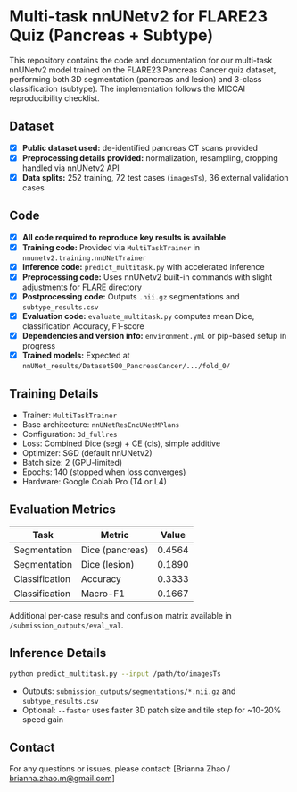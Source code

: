 # Multi-task nnUNetv2 for FLARE23 Quiz (Pancreas + Subtype)

This repository contains the code and documentation for our multi-task nnUNetv2 model trained on the FLARE23 Pancreas Cancer quiz dataset, performing both 3D segmentation (pancreas and lesion) and 3-class classification (subtype). The implementation follows the MICCAI reproducibility checklist.

## Dataset 

- [x] **Public dataset used:** de-identified pancreas CT scans provided
- [x] **Preprocessing details provided:** normalization, resampling, cropping handled via nnUNetv2 API
- [x] **Data splits:** 252 training, 72 test cases (`imagesTs`), 36 external validation cases

## Code

- [x] **All code required to reproduce key results is available**
- [x] **Training code:** Provided via `MultiTaskTrainer` in `nnunetv2.training.nnUNetTrainer`
- [x] **Inference code:** `predict_multitask.py` with accelerated inference
- [x] **Preprocessing code:** Uses nnUNetv2 built-in commands with slight adjustments for FLARE directory
- [x] **Postprocessing code:** Outputs `.nii.gz` segmentations and `subtype_results.csv`
- [x] **Evaluation code:** `evaluate_multitask.py` computes mean Dice, classification Accuracy, F1-score
- [x] **Dependencies and version info:** `environment.yml` or pip-based setup in progress
- [x] **Trained models:** Expected at `nnUNet_results/Dataset500_PancreasCancer/.../fold_0/`

## Training Details

- Trainer: `MultiTaskTrainer`
- Base architecture: `nnUNetResEncUNetMPlans`
- Configuration: `3d_fullres`
- Loss: Combined Dice (seg) + CE (cls), simple additive
- Optimizer: SGD (default nnUNetv2)
- Batch size: 2 (GPU-limited)
- Epochs: 140 (stopped when loss converges)
- Hardware: Google Colab Pro (T4 or L4)

## Evaluation Metrics

| Task             | Metric        | Value     |
|------------------|---------------|-----------|
| Segmentation     | Dice (pancreas) | 0.4564    |
| Segmentation     | Dice (lesion)   | 0.1890    |
| Classification   | Accuracy        | 0.3333    |
| Classification   | Macro-F1        | 0.1667    |

Additional per-case results and confusion matrix available in `/submission_outputs/eval_val`.

## Inference Details

```bash
python predict_multitask.py --input /path/to/imagesTs                             --model /path/to/nnUNet_results/...                             --output /submission_outputs                             --device cuda
```

- Outputs: `submission_outputs/segmentations/*.nii.gz` and `subtype_results.csv`
- Optional: `--faster` uses faster 3D patch size and tile step for ~10-20% speed gain


## Contact

For any questions or issues, please contact: [Brianna Zhao / brianna.zhao.m@gmail.com]
